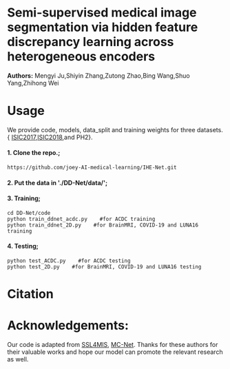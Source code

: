 # Semi-supervised medical image segmentation via hidden feature discrepancy learning across heterogeneous encoders

**Authors:**
Mengyi Ju,Shiyin Zhang,Zutong Zhao,Bing Wang,Shuo Yang,Zhihong Wei
# Usage
We provide code, models, data_split and training weights for three datasets.{ [ISIC2017](https://challenge.isic-archive.com/data/),[ISIC2018](https://challenge.isic-archive.com/data/),and PH2}.

#### 1. Clone the repo.;

```
https://github.com/joey-AI-medical-learning/IHE-Net.git
```
#### 2. Put the data in './DD-Net/data/';
#### 3. Training;
```
cd DD-Net/code
python train_ddnet_acdc.py    #for ACDC training
python train_ddnet_2D.py    #for BrainMRI, COVID-19 and LUNA16 training
```
#### 4. Testing;
```
python test_ACDC.py    #for ACDC testing
python test_2D.py    #for BrainMRI, COVID-19 and LUNA16 testing
```
# Citation
# Acknowledgements:
Our code is adapted from [SSL4MIS](https://github.com/HiLab-git/SSL4MIS), [MC-Net](https://github.com/ycwu1997/MC-Net/blob/main/README.md). Thanks for these authors for their valuable works and hope our model can promote the relevant research as well.
